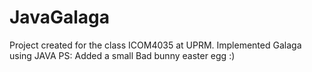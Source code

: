 # JavaGalaga
Project created for the class ICOM4035 at UPRM. Implemented Galaga using JAVA
PS: Added a small Bad bunny easter egg :)
